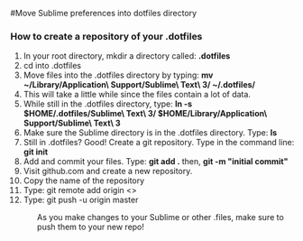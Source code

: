 #Move Sublime preferences into dotfiles directory
<h3>How to create a repository of your .dotfiles</h3>

<ol>
	<li>In your root directory, mkdir a directory called: <strong>.dotfiles</strong></li>
	<li>cd into .dotfiles</li>
	<li>Move files into the .dotfiles directory by typing: <strong>mv ~/Library/Application\ Support/Sublime\ Text\ 3/ ~/.dotfiles/</strong></li>
	<li>This will take a little while since the files contain a lot of data.</li>
	<li>While still in the .dotfiles directory, type: <strong>ln -s $HOME/.dotfiles/Sublime\ Text\ 3/ $HOME/Library/Application\ Support/Sublime\ Text\ 3</strong></li>
	<li>Make sure the Sublime directory is in the .dotfiles directory. Type: <strong>ls</strong></li>
	<li>Still in .dotfiles? Good! Create a git repository. Type in the command line: <strong>git init</strong></li>
	<li>Add and commit your files. Type: <strong>git add .</strong> then, <strong>git -m "initial commit"</strong></li>
	<li>Visit github.com and create a new repository.</li>
	<li>Copy the name of the repository</li>
	<li>Type: git remote add origin <<then paste in the repo name>></li>
	<li>Type: git push -u origin master</li>
<ol>
<p>As you make changes to your Sublime or other .files, make sure to push them to your new repo!</p>